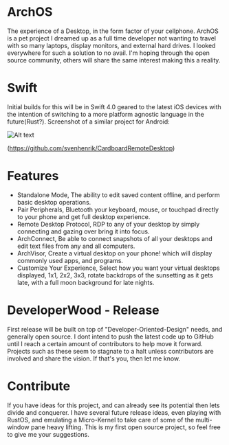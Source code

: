 # ArchOS

The experience of a Desktop, in the form factor of your cellphone. ArchOS is a pet project I dreamed up as a full time developer not wanting to travel with so many laptops, display monitors, and external hard drives. I looked everywhere for such a solution to no avail. I'm hoping through the open source community, others will share the same interest making this a reality.


# Swift
Initial builds for this will be in Swift 4.0 geared to the latest iOS devices with the intention of switching to a more platform agnostic language in the future(Rust?). Screenshot of a similar project for Android:

![Alt text](https://preview.ibb.co/cCVdLb/vr_screenshot.png "Android Screenshot")

(https://github.com/svenhenrik/CardboardRemoteDesktop)


# Features

- Standalone Mode, The ability to edit saved content offline, and perform basic desktop operations.
- Pair Peripherals, Bluetooth your keyboard, mouse, or touchpad directly to your phone and get full desktop experience.
- Remote Desktop Protocol, RDP to any of your desktop by simply connecting and gazing over bring it into focus.
- ArchConnect, Be able to connect snapshots of all your desktops and edit text files from any and all computers.
- ArchVisor, Create a virtual desktop on your phone! which will display commonly used apps, and programs.
- Customize Your Experience, Select how you want your virtual desktops displayed, 1x1, 2x2, 3x3, rotate backdrops of the  sunsetting as it gets late, with a full moon background for late nights.


# DeveloperWood - Release

First release will be built on top of "Developer-Oriented-Design" needs, and generally open source. I dont intend to push the latest code up to GitHub until I reach a certain amount of contributors to help move it forward. Projects such as these seem to stagnate to a halt unless contributors are involved and share the vision. If that's you, then let me know. 


# Contribute

If you have ideas for this project, and can already see its potential then lets divide and conquerer. I have several future release ideas, even playing with RustOS, and emulating a Micro-Kernel to take care of some of the multi-window pane heavy lifting. This is my first open source project, so feel free to give me your suggestions.




